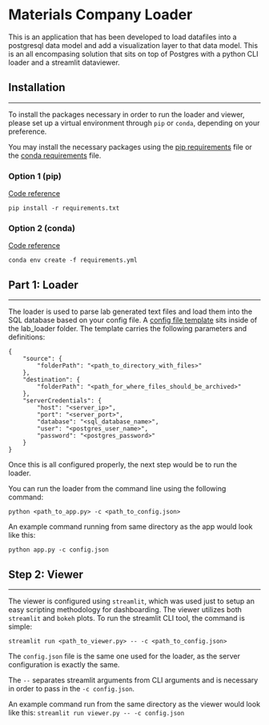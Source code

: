 # Materials Company Loader

This is an application that has been developed to load datafiles into a postgresql data model and add a visualization layer to that data model. This is an all encompasing solution that sits on top of Postgres with a python CLI loader and a streamlit dataviewer. 

## Installation
---------------
To install the packages necessary in order to run the loader and viewer, please set up a virtual environment through `pip` or `conda`, depending on your preference.

You may install the necessary packages using the [pip requirements](/requirements.txt) file or the [conda requirements](requirements.yml) file. 

### Option 1 (pip) 
[Code reference](https://packaging.python.org/guides/installing-using-pip-and-virtual-environments/)
```
pip install -r requirements.txt
```

### Option 2 (conda)
[Code reference](https://docs.conda.io/projects/conda/en/latest/user-guide/tasks/manage-environments.html) 
```
conda env create -f requirements.yml
```

## Part 1: Loader
---------------
The loader is used to parse lab generated text files and load them into the SQL database based on your config file. A [config file template](/lab_loader/config_template.json) sits inside of the lab_loader folder.
The template carries the following parameters and definitions:

```  
{
    "source": {
        "folderPath": "<path_to_directory_with_files>"
    }, 
    "destination": {
        "folderPath": "<path_for_where_files_should_be_archived>"
    },
    "serverCredentials": {
        "host": "<server_ip>",
        "port": "<server_port>",
        "database": "<sql_database_name>",
        "user": "<postgres_user_name>",
        "password": "<postgres_password>"
    }
}
```

Once this is all configured properly, the next step would be to run the loader. 

You can run the loader from the command line using the following command:
```
python <path_to_app.py> -c <path_to_config.json>
```
An example command running from same directory as the app would look like this:

`python app.py -c config.json`

## Step 2: Viewer
---------------
The viewer is configured using `streamlit`, which was used just to setup an easy scripting methodology for dashboarding. The viewer utilizes both `streamlit` and `bokeh` plots. To run the streamlit CLI tool, the command is simple:
```
streamlit run <path_to_viewer.py> -- -c <path_to_config.json>
```
The `config.json` file is the same one used for the loader, as the server configuration is exactly the same.

The `--`  separates streamlit arguments from CLI arguments and is necessary in order to pass in the `-c config.json`.

An example command run from the same directory as the viewer would look like this:
`streamlit run viewer.py -- -c config.json`